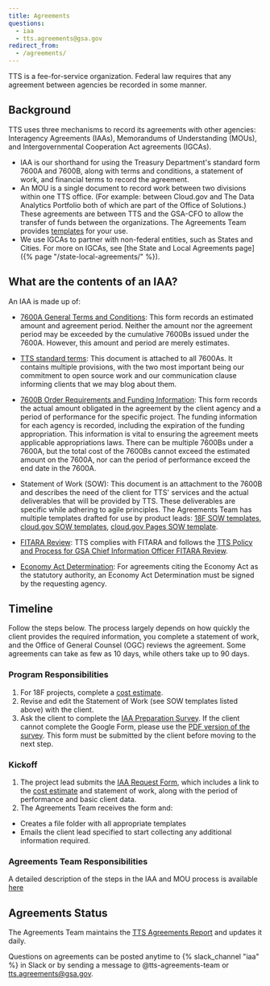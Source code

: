 ```yaml
---
title: Agreements
questions:
  - iaa
  - tts.agreements@gsa.gov
redirect_from:
  - /agreements/
---
```


TTS is a fee-for-service organization. Federal law requires that any agreement
between agencies be recorded in some manner.

## Background

TTS uses three mechanisms to record its agreements with other agencies:
Interagency Agreements (IAAs), Memorandums of Understanding (MOUs), and
Intergovernmental Cooperation Act agreements (IGCAs).

- IAA is our shorthand for using the Treasury Department's standard form 7600A
  and 7600B, along with terms and conditions, a statement of work, and financial
  terms to record the agreement.
- An MOU is a single document to record work between two divisions within one
  TTS office. (For example: between Cloud.gov and The Data Analytics Portfolio
  both of which are part of the Office of Solutions.) These agreements are
  between TTS and the GSA-CFO to allow the transfer of funds between the
  organizations. The Agreements Team provides
  [templates](https://drive.google.com/drive/folders/0BwxvcCvwvTB3VXA0NjlXYXpGSTg)
  for your use.
- We use IGCAs to partner with non-federal entities, such as States and Cities.
  For more on IGCAs, see [the State and Local Agreements
  page]({% page "/state-local-agreements/" %}).

## What are the contents of an IAA?

An IAA is made up of:

- [7600A General Terms and Conditions](https://fiscal.treasury.gov/files/forms/form-7600a.pdf):
  This form records an estimated amount and agreement period. Neither the amount
  nor the agreement period may be exceeded by the cumulative 7600Bs issued under
  the 7600A. However, this amount and period are merely estimates.

- [TTS standard terms](https://docs.google.com/document/d/10hfF-nKJf9F7j936EBdzQO7jQZkJpsSueCE5-oSPtM0/edit):
  This document is attached to all 7600As. It contains multiple provisions, with
  the two most important being our commitment to open source work and our
  communication clause informing clients that we may blog about them.

- [7600B Order Requirements and Funding Information](https://fiscal.treasury.gov/files/forms/form-7600b.pdf):
  This form records the actual amount obligated in the agreement by the client
  agency and a period of performance for the specific project. The funding
  information for each agency is recorded, including the expiration of the
  funding appropriation. This information is vital to ensuring the agreement
  meets applicable appropriations laws. There can be multiple 7600Bs under a
  7600A, but the total cost of the 7600Bs cannot exceed the estimated amount on
  the 7600A, nor can the period of performance exceed the end date in the 7600A.

- Statement of Work (SOW): This document is an attachment to the 7600B and
  describes the need of the client for TTS' services and the actual deliverables
  that will be provided by TTS. These deliverables are specific while adhering
  to agile principles. The Agreements Team has multiple templates drafted for
  use by product leads:
  [18F SOW templates](https://docs.google.com/spreadsheets/d/11yeM0k6bLKVmvkmN2JM-a26a0S-7QwSwImM7saaV1EY/edit#gid=1280120992),
  [cloud.gov SOW templates](https://docs.google.com/document/d/1wP3n0Gxkt9kIwjkE8UQTDXZ8VcKkHR5blp3vM2qEIro/edit),
  [cloud.gov Pages SOW template](https://docs.google.com/document/d/1Y2gHtpCbEUbasj-IRPuEMZL5fNUfwQF5gCK4CobrVhM/edit).

- [FITARA Review](https://drive.google.com/drive/folders/1mkCzj55hm7f3GRSSUsH9hhlSXkf0-1f9):
  TTS complies with FITARA and follows the
  [TTS Policy and Process for GSA Chief Information Officer FITARA Review](https://docs.google.com/document/d/1sO8cE3eyTclOkwnxNTMG5dg2qhP3AmJesGobM1m_LQw/edit).

- [Economy Act Determination](https://docs.google.com/document/d/1NwbUTG33JdntuXGFA0qpQZa1KpbGrvCN5ueTOMZafLY/edit):
  For agreements citing the Economy Act as the statutory authority, an Economy
  Act Determination must be signed by the requesting agency.

## Timeline

Follow the steps below. The process largely depends on how quickly the client
provides the required information, you complete a statement of work, and the
Office of General Counsel (OGC) reviews the agreement. Some agreements can take
as few as 10 days, while others take up to 90 days.

### Program Responsibilities

1. For 18F projects, complete a
   [cost estimate](https://docs.google.com/spreadsheets/d/1x87VlJ_geO2a0lekKQHsXSVyMe0D7PPMVISN6OwDXPw/edit#gid=0).
2. Revise and edit the Statement of Work (see SOW templates listed above) with
   the client.
3. Ask the client to complete the
   [IAA Preparation Survey](https://docs.google.com/forms/d/e/1FAIpQLSewf-GlKoHwnF5S_HAYAqMwLigFIZ5tha9D92l6wD38WhYdrw/viewform).
   If the client cannot complete the Google Form, please use the
   [PDF version of the survey](https://drive.google.com/drive/u/0/folders/1oVB660LSPhD-kAvy2fIFAItiA_4oTSzT).
   This form must be submitted by the client before moving to the next step.

### Kickoff

1. The project lead submits the
   [IAA Request Form](https://docs.google.com/a/gsa.gov/forms/d/e/1FAIpQLSdRQerRDxl4hPX_zTQJcY9fR9i0z3LI3dLQiKE0uyJ5fF666g/viewform),
   which includes a link to the
   [cost estimate](https://drive.google.com/open?id=0BwzPQaT19ZdofjhPRGRhLW1BWGNQc1kzTHhZbDA2YW15UzhMd05jWDYxdEtob18yTEJkbTQ)
   and statement of work, along with the period of performance and basic client
   data.
2. The Agreements Team receives the form and:

- Creates a file folder with all appropriate templates
- Emails the client lead specified to start collecting any additional
  information required.

### Agreements Team Responsibilities

A detailed description of the steps in the IAA and MOU process is available
[here](https://docs.google.com/document/d/1cMCnTpRdEvKRDEvPtI-mcuy9u2nwLJH2FaxfJVacIVA/edit?ts=5c704921)

## Agreements Status

The Agreements Team maintains the
[TTS Agreements Report](https://docs.google.com/spreadsheets/d/1v4QfXGaJVy9-CZ0n6cFLHGGs_5TL1l8uCh6ZyNYjMDk/edit#gid=141231876)
and updates it daily.

Questions on agreements can be posted anytime to {% slack_channel "iaa" %} in
Slack or by sending a message to @tts-agreements-team or tts.agreements@gsa.gov.
